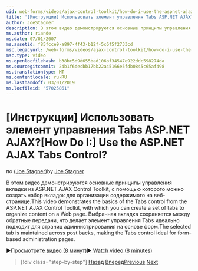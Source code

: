 ```yaml
---
uid: web-forms/videos/ajax-control-toolkit/how-do-i-use-the-aspnet-ajax-tabs-control
title: '[Инструкции] Использовать элемент управления Tabs ASP.NET AJAX? | Документы Майкрософт'
author: JoeStagner
description: В этом видео демонстрируются основные принципы управления вкладки из ASP.NET AJAX Control Toolkit, с помощью которого можно создать набор вкладок для организации содержимого на...
ms.author: riande
ms.date: 07/01/2007
ms.assetid: f85fcce9-a897-4f43-b12f-5c6f5f2733cd
msc.legacyurl: /web-forms/videos/ajax-control-toolkit/how-do-i-use-the-aspnet-ajax-tabs-control
msc.type: video
ms.openlocfilehash: b38bc5d9d655bad106bf34547e922ddc598274da
ms.sourcegitcommit: 24b1f6decbb17bb22a45166e5fdb0845c65af498
ms.translationtype: MT
ms.contentlocale: ru-RU
ms.lasthandoff: 03/01/2019
ms.locfileid: "57025861"
---
```

<a name="how-do-i-use-the-aspnet-ajax-tabs-control"></a><span data-ttu-id="35585-104">[Инструкции] Использовать элемент управления Tabs ASP.NET AJAX?</span><span class="sxs-lookup"><span data-stu-id="35585-104">[How Do I:] Use the ASP.NET AJAX Tabs Control?</span></span>
====================
<span data-ttu-id="35585-105">по [(Joe Stagner)](https://github.com/JoeStagner)</span><span class="sxs-lookup"><span data-stu-id="35585-105">by [Joe Stagner](https://github.com/JoeStagner)</span></span>

<span data-ttu-id="35585-106">В этом видео демонстрируются основные принципы управления вкладки из ASP.NET AJAX Control Toolkit, с помощью которого можно создать набор вкладок для организации содержимого на веб-странице.</span><span class="sxs-lookup"><span data-stu-id="35585-106">This video demonstrates the basics of the Tabs control from the ASP.NET AJAX Control Toolkit, with which you can create a set of tabs to organize content on a Web page.</span></span> <span data-ttu-id="35585-107">Выбранная вкладка сохраняется между обратные передачи, что делает элемент управления Tabs идеально подходит для страниц администрирования на основе форм.</span><span class="sxs-lookup"><span data-stu-id="35585-107">The selected tab is maintained across post backs, making the Tabs control ideal for form-based administration pages.</span></span>

[<span data-ttu-id="35585-108">&#9654;Просмотрите видео (8 минут)</span><span class="sxs-lookup"><span data-stu-id="35585-108">&#9654; Watch video (8 minutes)</span></span>](https://channel9.msdn.com/Blogs/ASP-NET-Site-Videos/how-do-i-use-the-aspnet-ajax-tabs-control)

> [!div class="step-by-step"]
> <span data-ttu-id="35585-109">[Назад](how-do-i-use-the-aspnet-ajax-resizablecontrol-extender.md)
> [Вперед](how-do-i-use-the-aspnet-ajax-slideshow-extender.md)</span><span class="sxs-lookup"><span data-stu-id="35585-109">[Previous](how-do-i-use-the-aspnet-ajax-resizablecontrol-extender.md)
[Next](how-do-i-use-the-aspnet-ajax-slideshow-extender.md)</span></span>
